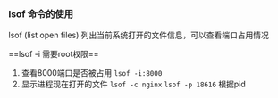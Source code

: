 ### lsof 命令的使用

lsof (list open files) 列出当前系统打开的文件信息，可以查看端口占用情况

==lsof -i 需要root权限==
1. 查看8000端口是否被占用
`lsof -i:8000`
2. 显示进程现在打开的文件
`lsof -c nginx`
`lsof -p 18616` 根据pid




